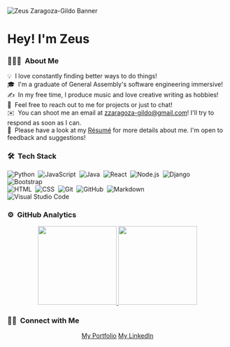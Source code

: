 ![Zeus Zaragoza-Gildo Banner](https://media-exp1.licdn.com/dms/image/C5616AQH7UwKVNkyt4A/profile-displaybackgroundimage-shrink_350_1400/0/1662575033740?e=1674086400&v=beta&t=SXahqwPwmApICMY2YuXi6GiTSYYwuOd9B-QTV1Jw5GY)

<h1>Hey! I'm Zeus</h1>

### 👨🏻‍💻 &nbsp;About Me

💡 &nbsp;I love constantly finding better ways to do things!\
🎓 &nbsp;I'm a graduate of General Assembly's software engineering immersive!\
✍️ &nbsp;In my free time, I produce music and love creative writing as hobbies!\
💬 &nbsp;Feel free to reach out to me for projects or just to chat!\
✉️ &nbsp;You can shoot me an email at zzaragoza-gildo@gmail.com! I'll try to respond as soon as I can.\
📄 &nbsp;Please have a look at my [Résumé](https://zeus-site.herokuapp.com/resume) for more details about me. I'm open to feedback and suggestions!

### 🛠 &nbsp;Tech Stack

![Python](https://img.shields.io/badge/-Python-05122A?style=flat&logo=python)&nbsp;
![JavaScript](https://img.shields.io/badge/-JavaScript-05122A?style=flat&logo=javascript)&nbsp;
![Java](https://img.shields.io/badge/-Java-05122A?style=flat&logo=Java&logoColor=FFA518)&nbsp;
![React](https://img.shields.io/badge/-React-05122A?style=flat&logo=react)&nbsp;
![Node.js](https://img.shields.io/badge/-Node.js-05122A?style=flat&logo=node.js)&nbsp;
![Django](https://img.shields.io/badge/-Django-05122A?style=flat&logo=django&logoColor=092E20)&nbsp;
![Bootstrap](https://img.shields.io/badge/-Bootstrap-05122A?style=flat&logo=bootstrap&logoColor=563D7C)\
![HTML](https://img.shields.io/badge/-HTML-05122A?style=flat&logo=HTML5)&nbsp;
![CSS](https://img.shields.io/badge/-CSS-05122A?style=flat&logo=CSS3&logoColor=1572B6)&nbsp;
![Git](https://img.shields.io/badge/-Git-05122A?style=flat&logo=git)&nbsp;
![GitHub](https://img.shields.io/badge/-GitHub-05122A?style=flat&logo=github)&nbsp;
![Markdown](https://img.shields.io/badge/-Markdown-05122A?style=flat&logo=markdown)\
![Visual Studio Code](https://img.shields.io/badge/-Visual%20Studio%20Code-05122A?style=flat&logo=visual-studio-code&logoColor=007ACC)&nbsp;

### ⚙️ &nbsp;GitHub Analytics

<p align="center">
<a href="https://github.com/zgildo01">
  <img height="180em" src="https://github-readme-stats-eight-theta.vercel.app/api?username=AVS1508&show_icons=true&theme=algolia&include_all_commits=true&count_private=true"/>
  <img height="180em" src="https://github-readme-stats-eight-theta.vercel.app/api/top-langs/?username=AVS1508&layout=compact&langs_count=8&theme=algolia"/>
</a>
</p>

### 🤝🏻 &nbsp;Connect with Me

<p align="center">
<a href="https://zeus-site.herokuapp.com/">My Portfolio</a>
<a href="https://linkedin.com/in/zgildo01">My LinkedIn</a>
</p>
